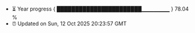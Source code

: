 - ⏳ Year progress { ███████████████████████▁▁▁▁▁▁▁ } 78.04 %
- ⏰ Updated on Sun, 12 Oct 2025 20:23:57 GMT

